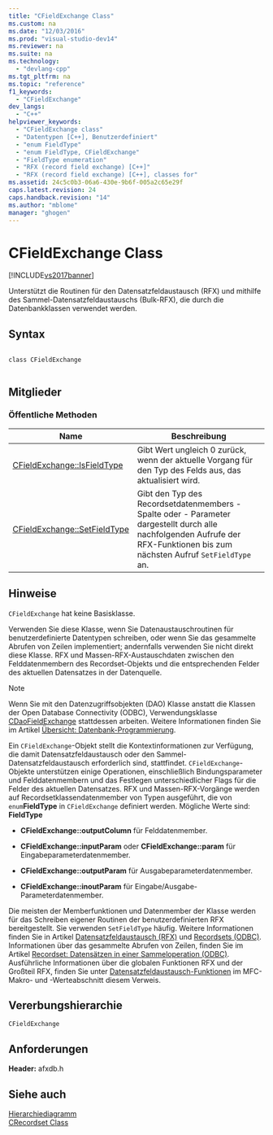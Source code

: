 ```yaml
---
title: "CFieldExchange Class"
ms.custom: na
ms.date: "12/03/2016"
ms.prod: "visual-studio-dev14"
ms.reviewer: na
ms.suite: na
ms.technology: 
  - "devlang-cpp"
ms.tgt_pltfrm: na
ms.topic: "reference"
f1_keywords: 
  - "CFieldExchange"
dev_langs: 
  - "C++"
helpviewer_keywords: 
  - "CFieldExchange class"
  - "Datentypen [C++], Benutzerdefiniert"
  - "enum FieldType"
  - "enum FieldType, CFieldExchange"
  - "FieldType enumeration"
  - "RFX (record field exchange) [C++]"
  - "RFX (record field exchange) [C++], classes for"
ms.assetid: 24c5c0b3-06a6-430e-9b6f-005a2c65e29f
caps.latest.revision: 24
caps.handback.revision: "14"
ms.author: "mblome"
manager: "ghogen"
---
```

# CFieldExchange Class
[!INCLUDE[vs2017banner](../../assembler/inline/includes/vs2017banner.md)]

Unterstützt die Routinen für den Datensatzfeldaustausch \(RFX\) und mithilfe des Sammel\-Datensatzfeldaustauschs \(Bulk\-RFX\), die durch die Datenbankklassen verwendet werden.  
  
## Syntax  
  
```  
  
class CFieldExchange  
  
```  
  
## Mitglieder  
  
### Öffentliche Methoden  
  
|Name|Beschreibung|  
|----------|------------------|  
|[CFieldExchange::IsFieldType](../Topic/CFieldExchange::IsFieldType.md)|Gibt Wert ungleich 0 zurück, wenn der aktuelle Vorgang für den Typ des Felds aus, das aktualisiert wird.|  
|[CFieldExchange::SetFieldType](../Topic/CFieldExchange::SetFieldType.md)|Gibt den Typ des Recordsetdatenmembers \- Spalte oder \- Parameter dargestellt durch alle nachfolgenden Aufrufe der RFX\-Funktionen bis zum nächsten Aufruf `SetFieldType` an.|  
  
## Hinweise  
 `CFieldExchange` hat keine Basisklasse.  
  
 Verwenden Sie diese Klasse, wenn Sie Datenaustauschroutinen für benutzerdefinierte Datentypen schreiben, oder wenn Sie das gesammelte Abrufen von Zeilen implementiert; andernfalls verwenden Sie nicht direkt diese Klasse.  RFX und Massen\-RFX\-Austauschdaten zwischen den Felddatenmembern des Recordset\-Objekts und die entsprechenden Felder des aktuellen Datensatzes in der Datenquelle.  
  
> [!NOTE]
>  Wenn Sie mit den Datenzugriffsobjekten \(DAO\) Klasse anstatt die Klassen der Open Database Connectivity \(ODBC\), Verwendungsklasse [CDaoFieldExchange](../../mfc/reference/cdaofieldexchange-class.md) stattdessen arbeiten.  Weitere Informationen finden Sie im Artikel [Übersicht: Datenbank\-Programmierung](../../data/data-access-programming-mfc-atl.md).  
  
 Ein `CFieldExchange`\-Objekt stellt die Kontextinformationen zur Verfügung, die damit Datensatzfeldaustausch oder den Sammel\-Datensatzfeldaustausch erforderlich sind, stattfindet.  `CFieldExchange`\-Objekte unterstützen einige Operationen, einschließlich Bindungsparameter und Felddatenmembern und das Festlegen unterschiedlicher Flags für die Felder des aktuellen Datensatzes.  RFX und Massen\-RFX\-Vorgänge werden auf Recordsetklassendatenmember von Typen ausgeführt, die von `enum`**FieldType** in `CFieldExchange` definiert werden.  Mögliche Werte sind: **FieldType**  
  
-   **CFieldExchange::outputColumn** für Felddatenmember.  
  
-   **CFieldExchange::inputParam** oder **CFieldExchange::param** für Eingabeparameterdatenmember.  
  
-   **CFieldExchange::outputParam** für Ausgabeparameterdatenmember.  
  
-   **CFieldExchange::inoutParam** für Eingabe\/Ausgabe\-Parameterdatenmember.  
  
 Die meisten der Memberfunktionen und Datenmember der Klasse werden für das Schreiben eigener Routinen der benutzerdefinierten RFX bereitgestellt.  Sie verwenden `SetFieldType` häufig.  Weitere Informationen finden Sie in Artikel [Datensatzfeldaustausch \(RFX\)](../../data/odbc/record-field-exchange-rfx.md) und [Recordsets \(ODBC\)](../../data/odbc/recordset-odbc.md).  Informationen über das gesammelte Abrufen von Zeilen, finden Sie im Artikel [Recordset: Datensätzen in einer Sammeloperation \(ODBC\)](../../data/odbc/recordset-fetching-records-in-bulk-odbc.md).  Ausführliche Informationen über die globalen Funktionen RFX und der Großteil RFX, finden Sie unter [Datensatzfeldaustausch\-Funktionen](../../mfc/reference/record-field-exchange-functions.md) im MFC\-Makro\- und \-Werteabschnitt diesem Verweis.  
  
## Vererbungshierarchie  
 `CFieldExchange`  
  
## Anforderungen  
 **Header:** afxdb.h  
  
## Siehe auch  
 [Hierarchiediagramm](../../mfc/hierarchy-chart.md)   
 [CRecordset Class](../../mfc/reference/crecordset-class.md)